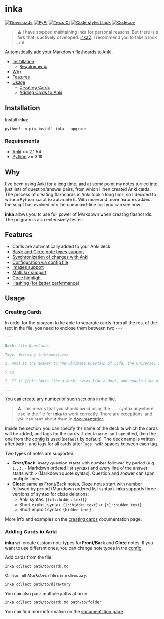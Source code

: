 # inka

[![Downloads](https://pepy.tech/badge/inka)](https://pepy.tech/project/inka)
[![PyPi](https://img.shields.io/pypi/v/inka)](https://pypi.org/project/inka)
[![Tests CI](https://img.shields.io/github/actions/workflow/status/keiqu/inka/test.yml?branch=main)](https://github.com/keiqu/inka/actions/workflows/test.yml)
[![Code style: black](https://img.shields.io/badge/code%20style-black-000000.svg)](https://github.com/psf/black)
[![Codecov](https://codecov.io/gh/keiqu/inka/branch/main/graph/badge.svg?token=9wW5SJ9uLL)](https://codecov.io/gh/keiqu/inka)

> ⚠️ I have stopped maintaining Inka for personal reasons. But there is a fork that is actively developed: [inka2](https://github.com/sysid/inka2).
> I recommend you to take a look at it.


Automatically add your Markdown flashcards to [Anki](https://apps.ankiweb.net/).

- [Installation](#installation)
    - [Requirements](#requirements)
- [Why](#why)
- [Features](#features)
- [Usage](#usage)
    - [Creating Cards](#creating-cards)
    - [Adding Cards to Anki](#adding-cards-to-anki)

## Installation

Install **inka**:

```shell
python3 -m pip install inka --upgrade
```

### Requirements

- [Anki](https://apps.ankiweb.net/) >= 2.1.54
- [Python](https://www.python.org/) >= 3.10

## Why

I've been using Anki for a long time, and at some point my notes turned into just lists of question/answer pairs, from
which I then created Anki cards. The process of creating flashcards in Anki took a long time, so I decided to write a
Python script to automate it. With more and more features added, the script has evolved into the command-line tool you
can see now.

**inka** allows you to use full power of Markdown when creating flashcards. The program is also extensively tested.

## Features

- Cards are automatically added to your Anki deck
- [Basic and Cloze note types support](https://github.com/keiqu/inka/wiki/Creating-cards#frontback-notes)
- [Synchronization of changes with Anki](https://github.com/keiqu/inka/wiki/Synchronization-with-Anki)
- [Configuration via config file](https://github.com/keiqu/inka/wiki/Config)
- [Images support](https://github.com/keiqu/inka/wiki/Creating-cards#images)
- [MathJax support](https://github.com/keiqu/inka/wiki/Mathjax)
- [Code highlight](https://github.com/keiqu/inka/wiki/Code-highlight)
- [Hashing (for better performance)](https://github.com/keiqu/inka/wiki/Hashing)

## Usage

### Creating Cards

In order for the program to be able to separate cards from all the rest of the text in the file, you need to enclose
them between two `---`:

```markdown
---

Deck: Life Questions

Tags: learning life-questions

1. What is the answer to the Ultimate Question of Life, the Universe, and Everything?

> 42

2. If it {{c1::looks like a duck, swims like a duck, and quacks like a duck}}, then it is a {{c2::duck}}.

---
```

You can create any number of such sections in the file.

> :warning: This means that you should avoid using the `---` syntax anywhere else in the file for **inka** to work correctly.
> There are exceptions, and you can read about them in [documentation](https://github.com/keiqu/inka/wiki/Creating-cards#i-want-to-use-----for-other-purposes).

Inside the section, you can specify the name of the deck to which the cards will be added, and tags for the cards. If
deck name isn't specified, then the one from the [config](https://github.com/keiqu/inka/wiki/Config) is
used (`Default` by default). The deck name is written after `Deck:`, and tags for all cards after `Tags:` with spaces
between each tag.

Two types of notes are supported:

- **Front/Back**: every question starts with number followed by period (e.g. `1.`, `2.` - Markdown ordered list syntax)
  and every line of the answer starts with `>` (Markdown quote syntax). Question and answer can span multiple lines.
- **Cloze**: same as Front/Back notes, Cloze notes start with number followed by period (Markdown ordered list syntax).
  **inka** supports three versions of syntax for cloze deletions:
    - Anki syntax: `{{c1::hidden text}}`
    - Short explicit syntax: `{1::hidden text}` or `{c1::hidden text}`
    - Short implicit syntax: `{hidden text}`

More info and examples on the [creating cards](https://github.com/keiqu/inka/wiki/Creating-cards) documentation
page.

### Adding Cards to Anki

**inka** will create custom note types for **Front/Back** and **Cloze** notes. If you want to use different ones, you
can change note types in the [config](https://github.com/keiqu/inka/wiki/Config).

Add cards from the file:

```commandline
inka collect path/to/cards.md
```

Or from all *Markdown* files in a directory:

```commandline
inka collect path/to/directory
```

You can also pass multiple paths at once:

```commandline
inka collect path/to/cards.md path/to/folder
```

You can find more information on the [documentation page](https://github.com/keiqu/inka/wiki/Adding-cards-to-Anki).
